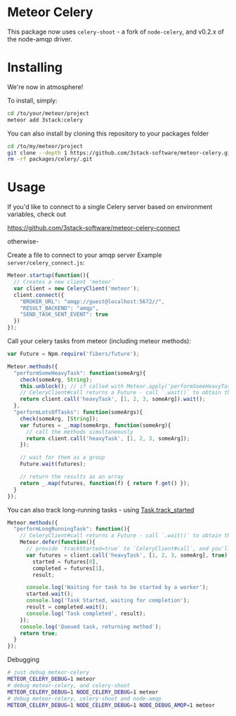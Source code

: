 
# Meteor Celery

This package now uses `celery-shoot` - a fork of `node-celery`, and v0.2.x of the node-amqp driver.


# Installing

We're now in atmosphere!

To install, simply:
```sh
cd /to/your/meteor/project
meteor add 3stack:celery
```

You can also install by cloning this repository to your packages folder

```sh
cd /to/my/meteor/project
git clone --depth 1 https://github.com/3stack-software/meteor-celery.git packages/celery
rm -rf packages/celery/.git
```

# Usage

If you'd like to connect to a single Celery server based on environment variables, check out

https://github.com/3stack-software/meteor-celery-connect

otherwise-

Create a file to connect to your amqp server
Example `server/celery_connect.js`:

```js
Meteor.startup(function(){
  // Creates a new client 'meteor`
  var client = new CeleryClient('meteor');
  client.connect({
    "BROKER_URL": "amqp://guest@localhost:5672//",
    "RESULT_BACKEND": "amqp",
    "SEND_TASK_SENT_EVENT": true
  })
});
```

Call your celery tasks from meteor (including meteor methods):

```js
var Future = Npm.require('fibers/future');

Meteor.methods({
  "performSomeHeavyTask": function(someArg){
    check(someArg, String);
    this.unblock(); // if called with Meteor.apply('performSomeHeavyTask',[someArg],{wait:false}) this will prevent blocking of other method calls
    // CeleryClient#call returns a Future - call `.wait()` to obtain the result
    return client.call('heavyTask', [1, 2, 3, someArg]).wait();
  },
  "performLotsOfTasks": function(someArgs){
    check(someArg, [String]);
    var futures = _.map(someArgs, function(someArg){
      // call the methods simultaneously
      return client.call('heavyTask', [1, 2, 3, someArg]);
    });

    // wait for them as a group
    Future.wait(futures);

    // return the results as an array
    return _.map(futures, function(f) { return f.get() });
  }
});
```

You can also track long-running tasks - using [Task.track_started](http://docs.celeryproject.org/en/latest/userguide/tasks.html#Task.track_started)

```js
Meteor.methods({
  "performLongRunningTask": function(){
    // CeleryClient#call returns a Future - call `.wait()` to obtain the result
    Meteor.defer(function(){
      // provide `trackStarted=true` to `CeleryClient#call`, and you'll have two futures to check
      var futures = client.call('heavyTask', [1, 2, 3, someArg], true),
        started = futures[0],
        completed = futures[1],
        result;

      console.log('Waiting for task to be started by a worker');
      started.wait();
      console.log('Task Started, waiting for completion');
      result = completed.wait();
      console.log('Task completed', result);
    });
    console.log('Queued task, returning method');
    return true;
  }
});

```

Debugging

```sh
# just debug meteor-celery
METEOR_CELERY_DEBUG=1 meteor
# debug meteor-celery, and celery-shoot
METEOR_CELERY_DEBUG=1 NODE_CELERY_DEBUG=1 meteor
# debug meteor-celery, celery-shoot and node-amqp
METEOR_CELERY_DEBUG=1 NODE_CELERY_DEBUG=1 NODE_DEBUG_AMQP=1 meteor
```
